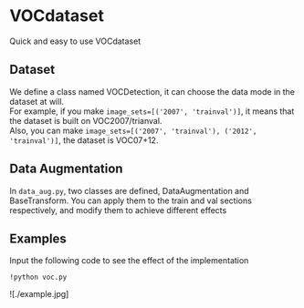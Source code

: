# VOCdataset
Quick and easy to use VOCdataset

## Dataset
We define a class named VOCDetection, it can choose the data mode in the dataset at will.\
For example, if you make `image_sets=[('2007', 'trainval')]`, it means that the dataset is built on VOC2007/trianval.\
Also, you can make `image_sets=[('2007', 'trainval'), ('2012', 'trainval')]`, the dataset is VOC07+12.

## Data Augmentation
In `data_aug.py`, two classes are defined, DataAugmentation and BaseTransform. You can apply them to the train and val sections respectively, and modify them to achieve different effects

## Examples
Input the following code to see the effect of the implementation
```
!python voc.py
```
![./example.jpg]

